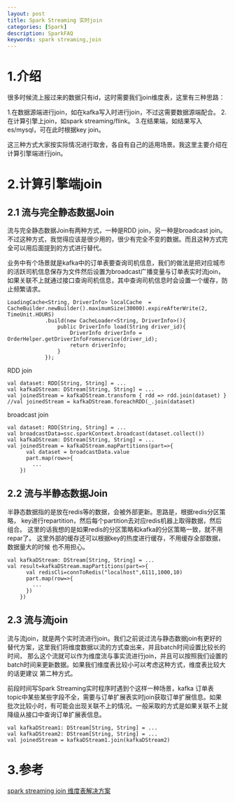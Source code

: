 ```yaml
---
layout: post
title: Spark Streaming 实时join
categories: [Spark]
description: SparkFAQ
keywords: spark streaming,join
---
```


# 1.介绍
很多时候流上报过来的数据只有id，这时需要我们join维度表，这里有三种思路：

1.在数据源端进行join，如在kafka写入时进行join，不过这需要数据源端配合。
2.在计算引擎上join，如spark streaming/flink。
3.在结果端，如结果写入es/mysql，可在此时根据key join。

这三种方式大家按实际情况进行取舍，各自有自己的适用场景。我这里主要介绍在计算引擎端进行join。
# 2.计算引擎端join
## 2.1 流与完全静态数据Join
流与完全静态数据Join有两种方式，一种是RDD join，另一种是broadcast join。
不过这种方式，我觉得应该是很少用的，很少有完全不变的数据。而且这种方式完
全可以用后面提到的方式进行替代。

业务中有个场景就是kafka中的订单表要查询司机信息，我们的做法是把对应城市的活跃司机信息保存为文件然后设置为broadcast广播变量与订单表实时流join，如果关联不上就通过接口查询司机信息，其中查询司机信息时会设置一个缓存，防止频繁请求。
```$xslt
LoadingCache<String, DriverInfo> localCache  = CacheBuilder.newBuilder().maximumSize(30000).expireAfterWrite(2, TimeUnit.HOURS)
            .build(new CacheLoader<String, DriverInfo>(){
                public DriverInfo load(String driver_id){
                    DriverInfo driverInfo = OrderHelper.getDriverInfoFromservice(driver_id);
                    return driverInfo;
                }
            });
```
RDD join
```$xslt
val dataset: RDD[String, String] = ...
val kafkaDStream: DStream[String, String] = ...
val joinedStream = kafkaDStream.transform { rdd => rdd.join(dataset) }
//val joinedStream = kafkaDStream.foreachRDD(_.join(dataset)

```
broadcast join
```
val dataset: RDD[String, String] = ...
val broadcastData=ssc.sparkContext.broadcast(dataset.collect())
val kafkaDStream: DStream[String, String] = ...
val joinedStream = kafkaDStream.mapPartitions(part=>{
      val dataset = broadcastData.value
      part.map(row=>{
        ...
    })
```
## 2.2 流与半静态数据Join
半静态数据指的是放在redis等的数据，会被外部更新。思路是，根据redis分区策略，
key进行repartition，然后每个partition去对应redis机器上取得数据，然后组合。
这里的话我想的是如果redis的分区策略和kafka的分区策略一致，就不用repar了。
这里外部的缓存还可以根据key的热度进行缓存，不用缓存全部数据，数据量大的时候
也不用担心。
```
val kafkaDStream: DStream[String, String] = ...
val result=kafkaDStream.mapPartitions(part=>{
      val redisCli=connToRedis("localhost",6111,1000,10)
      part.map(row=>{
        ...
      })
    })
```
## 2.3 流与流join
流与流join，就是两个实时流进行join。我们之前说过流与静态数据join有更好的替代方案，这里我们将维度数据以流的方式查出来，并且batch时间设置比较长的时间，
那么这个流就可以作为维度流与事实流进行join，并且可以按照我们设置的batch时间来更新数据。如果我们维度表比较小可以考虑这种方式，维度表比较大的话更建议
第二种方式。

前段时间写Spark Streaming实时程序时遇到个这样一种场景，kafka 订单表topic中某些某些字段不全，需要与订单扩展表实时join获取订单扩展信息。如果批次比较小时，有可能会出现关联不上的情况。一般采取的方式是如果关联不上就降级从接口中查询订单扩展表信息。
```
val kafkaDStream1: DStream[String, String] = ...
val kafkaDStream2: DStream[String, String] = ...
val joinedStream = kafkaDStream1.join(kafkaDStream2)

```
# 3.参考
[spark streaming join 维度表解决方案](https://riverzzz.github.io/2019/05/13/spark-streaming-join-%E7%BB%B4%E5%BA%A6%E8%A1%A8%E8%A7%A3%E5%86%B3%E6%96%B9%E6%A1%88/)

